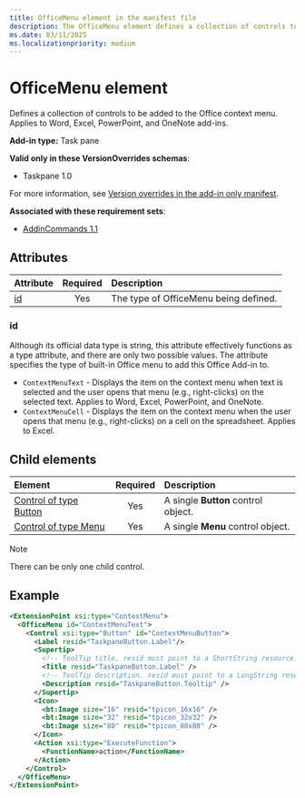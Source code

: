 ```yaml
---
title: OfficeMenu element in the manifest file
description: The OfficeMenu element defines a collection of controls to be added to the Office context menu.
ms.date: 03/11/2025
ms.localizationpriority: medium
---
```


# OfficeMenu element

Defines a collection of controls to be added to the Office context menu. Applies to Word, Excel, PowerPoint, and OneNote add-ins.

**Add-in type:** Task pane

**Valid only in these VersionOverrides schemas**:

- Taskpane 1.0

For more information, see [Version overrides in the add-in only manifest](/office/dev/add-ins/develop/xml-manifest-overview#version-overrides-in-the-manifest).

**Associated with these requirement sets**:

- [AddinCommands 1.1](../requirement-sets/common/add-in-commands-requirement-sets.md)

## Attributes

| Attribute            | Required | Description                          |
|:---------------------|:--------:|:-------------------------------------|
| [id](#id) | Yes      | The type of OfficeMenu being defined.|

### id

Although its official data type is string, this attribute effectively functions as a type attribute, and there are only two possible values. The attribute specifies the type of built-in Office menu to add this Office Add-in to.

- `ContextMenuText` - Displays the item on the context menu when text is selected and the user opens that menu (e.g., right-clicks) on the selected text. Applies to Word, Excel, PowerPoint, and OneNote.
- `ContextMenuCell` - Displays the item on the context menu when the user opens that menu (e.g., right-clicks) on a cell on the spreadsheet. Applies to Excel.

## Child elements

| Element | Required | Description |
|:-----|:-----:|:-----|
| [Control of type Button](control-button.md) | Yes | A single **Button** control object. |
| [Control of type Menu](control-menu.md) | Yes | A single **Menu** control object. |

> [!NOTE]
> There can be only one child control.

## Example

```xml
<ExtensionPoint xsi:type="ContextMenu">
  <OfficeMenu id="ContextMenuText">
    <Control xsi:type="Button" id="ContextMenuButton">
      <Label resid="TaskpaneButton.Label"/>
      <Supertip>
        <!-- ToolTip title. resid must point to a ShortString resource. -->
        <Title resid="TaskpaneButton.Label" />
        <!-- ToolTip description. resid must point to a LongString resource. -->
        <Description resid="TaskpaneButton.Tooltip" />
      </Supertip>
      <Icon>
        <bt:Image size="16" resid="tpicon_16x16" />
        <bt:Image size="32" resid="tpicon_32x32" />
        <bt:Image size="80" resid="tpicon_80x80" />
      </Icon>
      <Action xsi:type="ExecuteFunction">
        <FunctionName>action</FunctionName>
      </Action>
    </Control>
  </OfficeMenu>
</ExtensionPoint>
```
